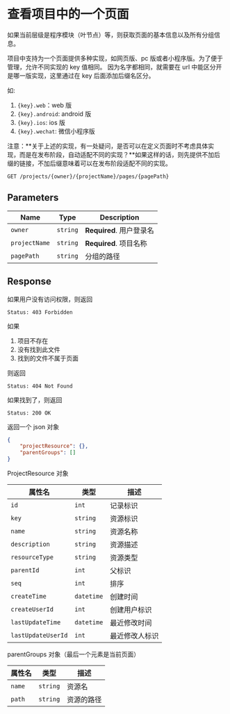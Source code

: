 # 查看项目中的一个页面

如果当前层级是程序模块（叶节点）等，则获取页面的基本信息以及所有分组信息。

项目中支持为一个页面提供多种实现，如网页版、pc 版或者小程序版。为了便于管理，允许不同实现的 key 值相同。
因为名字都相同，就需要在 url 中能区分开是哪一版实现，这里通过在 key 后面添加后缀名区分。

如:

1. `{key}.web`：web 版
2. `{key}.android`: android 版
3. `{key}.ios`: ios 版
4. `{key}.wechat`: 微信小程序版

注意：**关于上述的实现，有一处疑问，是否可以在定义页面时不考虑具体实现，而是在发布阶段，自动适配不同的实现？**如果这样的话，则先提供不加后缀的链接，不加后缀意味着可以在发布阶段适配不同的实现。

```text
GET /projects/{owner}/{projectName}/pages/{pagePath}
```

## Parameters

| Name          | Type     | Description              |
| ------------- | -------- | ------------------------ |
| `owner`       | `string` | **Required**. 用户登录名 |
| `projectName` | `string` | **Required**. 项目名称   |
| `pagePath`    | `string` | 分组的路径               |

## Response

如果用户没有访问权限，则返回

```text
Status: 403 Forbidden
```

如果

1. 项目不存在
2. 没有找到此文件
3. 找到的文件不属于页面

则返回

```text
Status: 404 Not Found
```

如果找到了，则返回

```text
Status: 200 OK
```

返回一个 json 对象

```json
{
    "projectResource": {},
    "parentGroups": []
}
```

ProjectResource 对象

| 属性名             | 类型       | 描述           |
| ------------------ | ---------- | -------------- |
| `id`               | `int`      | 记录标识       |
| `key`              | `string`   | 资源标识       |
| `name`             | `string`   | 资源名称       |
| `description`      | `string`   | 资源描述       |
| `resourceType`     | `string`   | 资源类型       |
| `parentId`         | `int`      | 父标识         |
| `seq`              | `int`      | 排序           |
| `createTime`       | `datetime` | 创建时间       |
| `createUserId`     | `int`      | 创建用户标识   |
| `lastUpdateTime`   | `datetime` | 最近修改时间   |
| `lastUpdateUserId` | `int`      | 最近修改人标识 |

parentGroups 对象（最后一个元素是当前页面）

| 属性名 | 类型     | 描述       |
| ------ | -------- | ---------- |
| `name` | `string` | 资源名     |
| `path` | `string` | 资源的路径 |
